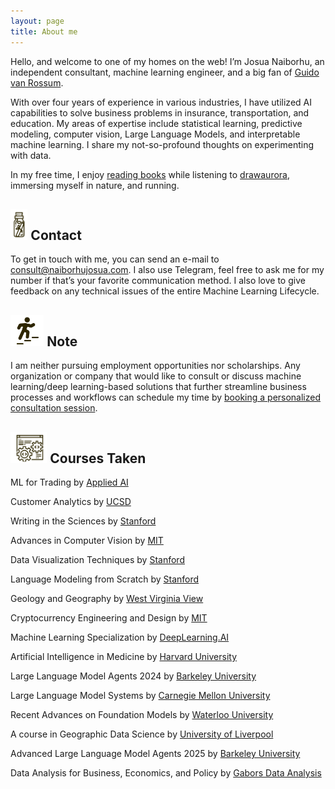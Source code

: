 ```yaml
---
layout: page
title: About me 
---
```



Hello, and welcome to one of my homes on the web! I’m Josua Naiborhu, an independent consultant, machine learning engineer, and a big fan of [Guido van Rossum](https://en.wikipedia.org/wiki/Guido_van_Rossum).

With over four years of experience in various industries, I have utilized AI capabilities to solve business problems in insurance, transportation, and education. My areas of expertise include statistical learning, predictive modeling, computer vision, Large Language Models, and interpretable machine learning. I share my not-so-profound thoughts on experimenting with data.

In my free time, I enjoy [reading books](https://www.goodreads.com/user/show/125884887-josua-naiborhu) while listening to [drawaurora](https://www.drawaurora.com/), immersing myself in nature, and running.


## <img src="/assets/img/contact.png" height="50px"> Contact
To get in touch with me, you can send an e-mail to <consult@naiborhujosua.com>. I also use Telegram, feel free to ask me for my number if that’s your favorite communication method. I also love to give feedback on any technical issues of the entire Machine Learning Lifecycle.


## <img src="/assets/img/career.png" height="50px"> Note
I am neither pursuing employment opportunities nor scholarships. Any organization or company that would like to consult or discuss machine learning/deep learning-based solutions that further streamline business processes and workflows can schedule my time by [booking a personalized consultation session](https://calendly.com/naiborhujosua/60min?month=2024-05).


## <img src="/assets/img/software.png" height="50px"> Courses Taken
<p>ML for Trading by <a href="https://ml4trading.io/"> Applied AI</a></p>
<p>Customer Analytics by <a href="https://kennethcwilbur.github.io/mgt100/"> UCSD</a></p>
<p> Writing in the Sciences by <a href="https://www.coursera.org/learn/sciwrite"> Stanford </a></p>
<p> Advances in Computer Vision by <a href="https://advances-in-vision.github.io/"> MIT </a></p>
<p> Data Visualization Techniques  by <a href="https://magrawala.github.io/cs448b-fa24/"> Stanford</a></p>
<p> Language Modeling from Scratch by <a href="https://stanford-cs336.github.io/spring2025/"> Stanford </a></p>
<p> Geology and Geography by <a href="https://wvview.org/courses.html"> West Virginia View</a></p>
<p>
Cryptocurrency Engineering and Design by <a href="https://ocw.mit.edu/courses/mas-s62-cryptocurrency-engineering-and-design-spring-2018/"> MIT</a></p>
<p>  Machine Learning Specialization by <a href="https://www.coursera.org/specializations/machine-learning-introduction?utm_medium=sem&utm_source=gg&utm_campaign=b2c_apac_machine-learning-introduction_deeplearning-ai_ftcof_specializations_cx_dr_bau_gg_sem_pr_s2_all_m_hyb_24-07_x&campaignid=21517156763&adgroupid=166384451658&device=c&keyword=machine%20learning%20with%20andrew%20ng&matchtype=p&network=g&devicemodel=&creativeid=707443146925&assetgroupid=&targetid=kwd-1435568507278&extensionid=&placement=&gad_source=1&gad_campaignid=21517156763&gbraid=0AAAAADdKX6a9PUsymObxBs4dUV0AV07Z-&gclid=Cj0KCQjw_8rBBhCFARIsAJrc9yCdFnYl2VvJOEybsPyfL2ATnlPQ_kvZ2o9uCo063djyM9tJw3Lh3wYaAlneEALw_wcB"> DeepLearning.AI</a></p>
<p>
Artificial Intelligence in Medicine by <a href="https://zitniklab.hms.harvard.edu/AIM2/"> Harvard University</a></p>
<p> Large Language Model Agents 2024 by <a href="https://rdi.berkeley.edu/llm-agents/f24"> Barkeley University</a></p>
<p>  Large Language Model Systems by <a href="https://llmsystem.github.io/llmsystem2025spring/"> Carnegie Mellon University</a></p>
<p>  Recent Advances on Foundation Models by <a href="https://cs.uwaterloo.ca/~wenhuche/teaching/cs886/"> Waterloo University</a></p>
<p>  A course in Geographic Data Science by <a href="https://pietrostefani.github.io/gds/"> University of Liverpool</a></p>
<p>  Advanced Large Language Model Agents 2025 by <a href="https://llmagents-learning.org/sp25"> Barkeley University</a></p>
<p>
Data Analysis for Business, Economics, and Policy by <a href="https://gabors-data-analysis.com/"> Gabors Data Analysis</a></p>







